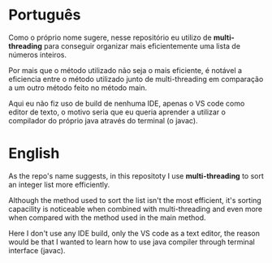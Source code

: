 # Português

Como o próprio nome sugere, nesse repositório eu utilizo de **multi-threading** para conseguir organizar mais eficientemente uma lista de números inteiros.

Por mais que o método utilizado não seja o mais eficiente, é notável a eficiencia entre o método utilizado junto de multi-threading em comparação a um outro método feito no método main.

Aqui eu não fiz uso de build de nenhuma IDE, apenas o VS code como editor de texto, o motivo seria que eu queria aprender a utilizar o compilador do próprio java através do terminal (o javac).

# English

As the repo's name suggests, in this repositoty I use **multi-threading** to sort an integer list more efficiently.

Although the method used to sort the list isn't the most efficient, it's sorting capacility is noticeable when combined with multi-threading and even more when compared with the method used in the main method.

Here I don't use any IDE build, only the VS code as a text editor, the reason would be that I wanted to learn how to use java compiler through terminal interface (javac).
